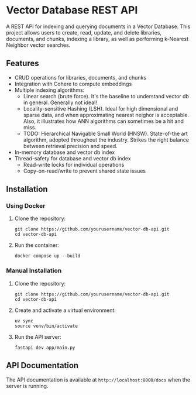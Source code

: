 # Vector Database REST API

A REST API for indexing and querying documents in a Vector Database. This project allows users to create, read, update, and delete libraries, documents, and chunks, indexing a library, as well as performing k-Nearest Neighbor vector searches.

## Features

- CRUD operations for libraries, documents, and chunks
- Integration with Cohere to compute embeddings
- Multiple indexing algorithms:
  - Linear search (brute force). It's the baseline to understand vector db in general. Generally not ideal!
  - Locality-sensitive Hashing (LSH). Ideal for high dimensional and sparse data, and when approximating nearest neighor is acceptable. Also, it illustrates how ANN algorithms can sometimes be a hit and miss.
  - TODO: Hierarchical Navigable Small World (HNSW). State-of-the art algorithm, adopted throughout the industry. Strikes the right balance between retrieval precision and speed.
- In-memory database and vector db index
- Thread-safety for database and vector db index
  - Read-write locks for individual operations
  - Copy-on-read/write to prevent shared state issues

## Installation

### Using Docker

1. Clone the repository:
   ```
   git clone https://github.com/yourusername/vector-db-api.git
   cd vector-db-api
   ```

2. Run the container:
   ```
   docker compose up --build
   ```

### Manual Installation

1. Clone the repository:
   ```
   git clone https://github.com/yourusername/vector-db-api.git
   cd vector-db-api
   ```

2. Create and activate a virtual environment:
   ```
   uv sync
   source venv/bin/activate
   ```

3. Run the API server:
   ```
   fastapi dev app/main.py
   ```

## API Documentation

The API documentation is available at `http://localhost:8000/docs` when the server is running.



